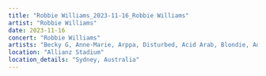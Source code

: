 ```yaml
---
title: "Robbie Williams_2023-11-16_Robbie Williams"
artist: "Robbie Williams"
date: 2023-11-16
concert: "Robbie Williams"
artists: "Becky G, Anne-Marie, Arppa, Disturbed, Acid Arab, Blondie, Adé, Brutus, Echo & the Bunnymen, Adriatique, Agar Agar, Ay Wing, Alizzz, Anfisa Letyago, Belinda, Apache 207, Robbie Williams, Alma, Aili Ikonen, Di-rect, AR/CO, Angel Olsen"
location: "Allianz Stadium"
location_details: "Sydney, Australia"
---
```

